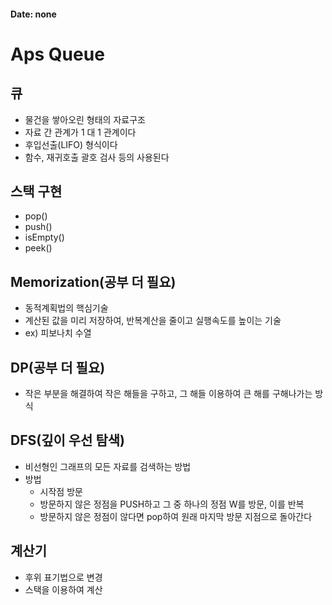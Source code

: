 #### Date: none

# Aps Queue



## 큐

- 물건을 쌓아오린 형태의 자료구조
- 자료 간 관계가 1 대 1 관계이다
- 후입선출(LIFO) 형식이다
- 함수, 재귀호출 괄호 검사 등의 사용된다



##   스택 구현

- pop()
- push()
- isEmpty()
- peek()




##     Memorization(공부 더 필요)

-  동적계획법의 핵심기술
-  계산된 값을 미리 저장하여, 반복계산을 줄이고 실행속도를 높이는 기술
-  ex) 피보나치 수열




## DP(공부 더 필요)

- 작은 부분을 해결하여 작은 해들을 구하고, 그 해들 이용하여 큰 해를 구해나가는 방식



## DFS(깊이 우선 탐색)

- 비선형인 그래프의 모든 자료를 검색하는 방법
- 방법
  - 시작점 방문
  - 방문하지 않은 정점을 PUSH하고 그 중 하나의 정점 W를 방문, 이를 반복
  - 방문하지 않은 정점이 않다면  pop하여 원래 마지막 방문 지점으로 돌아간다

  


##  계산기

- 후위 표기법으로 변경
- 스택을 이용하여 계산
